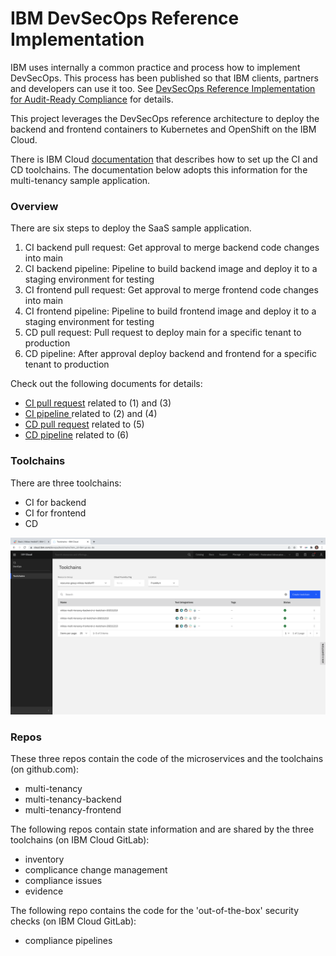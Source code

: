 # IBM DevSecOps Reference Implementation

IBM uses internally a common practice and process how to implement DevSecOps. This process has been published so that IBM clients, partners and developers can use it too. See [DevSecOps Reference Implementation for Audit-Ready Compliance](https://www.ibm.com/cloud/blog/announcements/devsecops-reference-implementation-for-audit-ready-compliance-across-development-teams) for details.

This project leverages the DevSecOps reference architecture to deploy the backend and frontend containers to Kubernetes and OpenShift on the IBM Cloud.

There is IBM Cloud [documentation](https://cloud.ibm.com/docs/devsecops?topic=devsecops-tutorial-cd-devsecops) that describes how to set up the CI and CD toolchains. The documentation below adopts this information for the multi-tenancy sample application.

### Overview

There are six steps to deploy the SaaS sample application.

1. CI backend pull request: Get approval to merge backend code changes into main
2. CI backend pipeline: Pipeline to build backend image and deploy it to a staging environment for testing
3. CI frontend pull request: Get approval to merge frontend code changes into main
4. CI frontend pipeline: Pipeline to build frontend image and deploy it to a staging environment for testing
5. CD pull request: Pull request to deploy main for a specific tenant to production
6. CD pipeline: After approval deploy backend and frontend for a specific tenant to production

Check out the following documents for details:

* [CI pull request](ci-pull-request.md) related to (1) and (3)
* [CI pipeline ](ci-pipeline.md) related to (2) and (4)
* [CD pull request](cd-pull-request.md) related to (5)
* [CD pipeline](cd-pipeline.md) related to (6)

### Toolchains

There are three toolchains:

* CI for backend
* CI for frontend
* CD

<kbd><img src="https://raw.githubusercontent.com/IBM/multi-tenancy-documentation/main/documentation/images/cicd-devsecops/cicd-3-cd-promotion/001.png" /></kbd>

### Repos

These three repos contain the code of the microservices and the toolchains (on github.com):

* multi-tenancy
* multi-tenancy-backend
* multi-tenancy-frontend

The following repos contain state information and are shared by the three toolchains (on IBM Cloud GitLab):

* inventory
* complicance change management
* compliance issues
* evidence

The following repo contains the code for the 'out-of-the-box' security checks (on IBM Cloud GitLab):

* compliance pipelines
